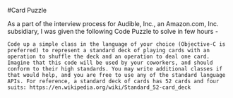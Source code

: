 #Card Puzzle

As a part of the interview process for Audible, Inc., an Amazon.com, Inc. subsidiary, I was given the following Code Puzzle to solve in few hours -

    Code up a simple class in the language of your choice (Objective-C is preferred) to represent a standard deck of playing cards with an   operation to shuffle the deck and an operation to deal one card. Imagine that this code will be used by your coworkers, and should conform to their high standards. You may write additional classes if that would help, and you are free to use any of the standard language APIs. For reference, a standard deck of cards has 52 cards and four suits: https://en.wikipedia.org/wiki/Standard_52-card_deck
